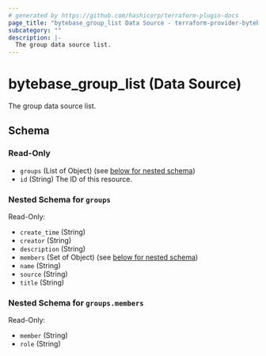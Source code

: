 ```yaml
---
# generated by https://github.com/hashicorp/terraform-plugin-docs
page_title: "bytebase_group_list Data Source - terraform-provider-bytebase"
subcategory: ""
description: |-
  The group data source list.
---
```


# bytebase_group_list (Data Source)

The group data source list.



<!-- schema generated by tfplugindocs -->
## Schema

### Read-Only

- `groups` (List of Object) (see [below for nested schema](#nestedatt--groups))
- `id` (String) The ID of this resource.

<a id="nestedatt--groups"></a>
### Nested Schema for `groups`

Read-Only:

- `create_time` (String)
- `creator` (String)
- `description` (String)
- `members` (Set of Object) (see [below for nested schema](#nestedobjatt--groups--members))
- `name` (String)
- `source` (String)
- `title` (String)

<a id="nestedobjatt--groups--members"></a>
### Nested Schema for `groups.members`

Read-Only:

- `member` (String)
- `role` (String)


